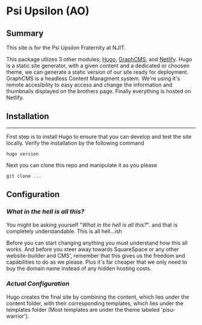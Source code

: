 # Psi Upsilon (AO)
## Summary
This site is for the Psi Upsilon Fraternity at NJIT. 

This package utlizes 3 other modules; [Hugo][hugo], [GraphCMS][graphcms], and [Netlify][netlify]. Hugo is a static site generator, with a given content and a dedicated or choosen theme, we can generate a static version of our site ready for deployment. GraphCMS is a headless Content Managment system. We're using it's remote accesibility to easy access and change the information and thumbnails displayed on the brothers page. Finally everything is hosted on Netlify. 

[hugo]: https://www.gohugo.io "Hugo"
[graphcms]: https://graphcms.com 
[netlify]: https://netlify.com

## Installation

---

First step is to install Hugo to ensure that you can develop and test the site locally.
Verify the installation by the following command

    hugo version

Next you can clone this repo and manipulate it as you please

    git clone ...

## Configuration

### ***What in the  hell is all this?***

You might be asking yourself "*What in the hell is all this?*". and that is completely understandable. This is all hell...ish   

Before you can start changing anything you must understand how this all works. And before you steer away towards SquareSpace or any other website-builder and CMS', remember that this gives us the freedom and capabilities to do as we please. Plus it's far cheaper that we only need to buy the domain name instead of any hidden hosting costs. 

### ***Actual Configuration***

Hugo creates the final site by combining the content, which lies under the content folder, with their corresponding templates, which lies under the templates folder (Most templates are under the theme labeled 'pisu-warrior').  

